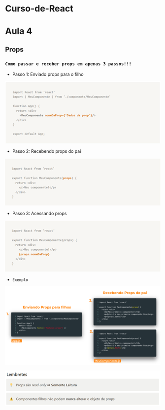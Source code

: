 # Curso-de-React
# Aula 4
## Props

### `Como passar e receber props em apenas 3 passos!!!`

* Passo 1: Enviado props para o filho

![alt text](./src/img/image1.png)

* Passo 2: Recebendo props do pai

    
![alt text](./src/img/image2.png)

* Passo 3: Acessando props


![alt text](./src/img/image3.png)

* `Exemplo`

![alt text](./src/img/image4.png)

![alt text](./src/img/image5.png)

